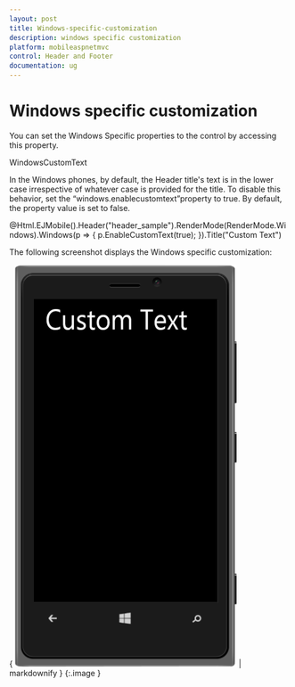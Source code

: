 ```yaml
---
layout: post
title: Windows-specific-customization
description: windows specific customization
platform: mobileaspnetmvc
control: Header and Footer
documentation: ug
---
```


# Windows specific customization

You can set the Windows Specific properties to the control by accessing this property.

WindowsCustomText

In the Windows phones, by default, the Header title's text is in the lower case irrespective of whatever case is provided for the title. To disable this behavior, set the “windows.enablecustomtext”property to true. By default, the property value is set to false.

@Html.EJMobile().Header("header_sample").RenderMode(RenderMode.Windows).Windows(p => { p.EnableCustomText(true); }).Title("Custom Text")   

The following screenshot displays the Windows specific customization:

{ ![](Windows-specific-customization_images/Windows-specific-customization_img1.png) | markdownify }
{:.image }


